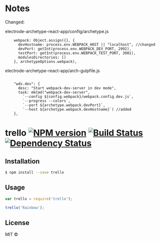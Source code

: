 # Notes

Changed:

electrode-archetype-react-app/config/archetype.js
```
    webpack: Object.assign({}, {
      devHostname: process.env.WEBPACK_HOST || "localhost", //changed
      devPort: getInt(process.env.WEBPACK_DEV_PORT, 2992),
      testPort: getInt(process.env.WEBPACK_TEST_PORT, 3001),
      modulesDirectories: []
    }, archetypeOptions.webpack),
```

electrode-archetype-react-app/arch-gulpfile.js
```

    "wds.dev": {
      desc: "Start webpack-dev-server in dev mode",
      task: mkCmd("webpack-dev-server",
        `--config ${config.webpack}/webpack.config.dev.js`,
        `--progress --colors`,
        `--port ${archetype.webpack.devPort}`,
        `--host ${archetype.webpack.devHostname}`) //added
    },
```



# trello [![NPM version][npm-image]][npm-url] [![Build Status][travis-image]][travis-url] [![Dependency Status][daviddm-image]][daviddm-url]
> 

## Installation

```sh
$ npm install --save trello
```

## Usage

```js
var trello = require('trello');

trello('Rainbow');
```
## License

MIT © []()


[npm-image]: https://badge.fury.io/js/trello.svg
[npm-url]: https://npmjs.org/package/trello
[travis-image]: https://travis-ci.org/ograycode/trello.svg?branch=master
[travis-url]: https://travis-ci.org/ograycode/trello
[daviddm-image]: https://david-dm.org/ograycode/trello.svg?theme=shields.io
[daviddm-url]: https://david-dm.org/ograycode/trello
